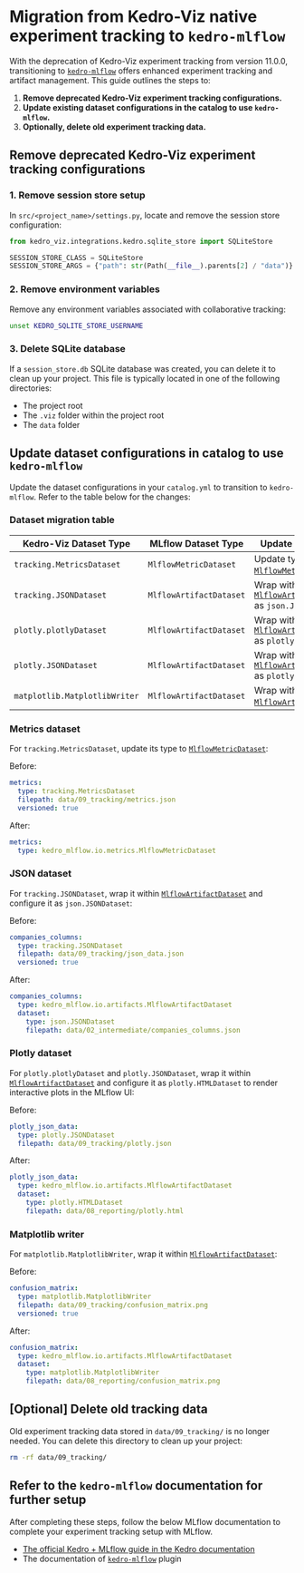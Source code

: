# Migration from Kedro-Viz native experiment tracking to `kedro-mlflow`

With the deprecation of Kedro-Viz experiment tracking from version 11.0.0, transitioning to [`kedro-mlflow`](https://kedro-mlflow.readthedocs.io/en/stable/) offers enhanced experiment tracking and artifact management. This guide outlines the steps to:

1. **Remove deprecated Kedro-Viz experiment tracking configurations.**
2. **Update existing dataset configurations in the catalog to use `kedro-mlflow`.**
3. **Optionally, delete old experiment tracking data.**

## Remove deprecated Kedro-Viz experiment tracking configurations

### 1. Remove session store setup

In `src/<project_name>/settings.py`, locate and remove the session store configuration:

```python
from kedro_viz.integrations.kedro.sqlite_store import SQLiteStore

SESSION_STORE_CLASS = SQLiteStore
SESSION_STORE_ARGS = {"path": str(Path(__file__).parents[2] / "data")}
```

### 2. Remove environment variables
Remove any environment variables associated with collaborative tracking:

```bash
unset KEDRO_SQLITE_STORE_USERNAME
```

### 3. Delete SQLite database
If a `session_store.db` SQLite database was created, you can delete it to clean up your project. This file is typically located in one of the following directories:

- The project root 
- The `.viz` folder within the project root
- The `data` folder

## Update dataset configurations in catalog to use `kedro-mlflow`

Update the dataset configurations in your `catalog.yml` to transition to `kedro-mlflow`. Refer to the table below for the changes:

### Dataset migration table

| Kedro-Viz Dataset Type         | MLflow Dataset Type        | Update Instructions                                      |
|---------------------------------|----------------------------|---------------------------------------------------------|
| `tracking.MetricsDataset`      | `MlflowMetricDataset`      | Update type to [`MlflowMetricDataset`](https://kedro-mlflow.readthedocs.io/en/stable/source/31_API/kedro_mlflow.io.html#kedro_mlflow.io.metrics.mlflow_metric_dataset.MlflowMetricDataset).                  |
| `tracking.JSONDataset`         | `MlflowArtifactDataset`    | Wrap within [`MlflowArtifactDataset`](https://kedro-mlflow.readthedocs.io/en/stable/source/31_API/kedro_mlflow.io.html#kedro_mlflow.io.artifacts.mlflow_artifact_dataset.MlflowArtifactDataset) as `json.JSONDataset`. |
| `plotly.plotlyDataset`         | `MlflowArtifactDataset`    | Wrap within [`MlflowArtifactDataset`](https://kedro-mlflow.readthedocs.io/en/stable/source/31_API/kedro_mlflow.io.html#kedro_mlflow.io.artifacts.mlflow_artifact_dataset.MlflowArtifactDataset) as `plotly.HTMLDataset`. |
| `plotly.JSONDataset`           | `MlflowArtifactDataset`    | Wrap within [`MlflowArtifactDataset`](https://kedro-mlflow.readthedocs.io/en/stable/source/31_API/kedro_mlflow.io.html#kedro_mlflow.io.artifacts.mlflow_artifact_dataset.MlflowArtifactDataset) as `plotly.HTMLDataset`. |
| `matplotlib.MatplotlibWriter`  | `MlflowArtifactDataset`    | Wrap within [`MlflowArtifactDataset`](https://kedro-mlflow.readthedocs.io/en/stable/source/31_API/kedro_mlflow.io.html#kedro_mlflow.io.artifacts.mlflow_artifact_dataset.MlflowArtifactDataset).                   |

### Metrics dataset
For `tracking.MetricsDataset`, update its type to [`MlflowMetricDataset`](https://kedro-mlflow.readthedocs.io/en/stable/source/31_API/kedro_mlflow.io.html#kedro_mlflow.io.metrics.mlflow_metric_dataset.MlflowMetricDataset):

Before:
```yaml
metrics:
  type: tracking.MetricsDataset
  filepath: data/09_tracking/metrics.json
  versioned: true
```

After:
```yaml
metrics:
  type: kedro_mlflow.io.metrics.MlflowMetricDataset
```

### JSON dataset
For `tracking.JSONDataset`, wrap it within [`MlflowArtifactDataset`](https://kedro-mlflow.readthedocs.io/en/stable/source/31_API/kedro_mlflow.io.html#kedro_mlflow.io.artifacts.mlflow_artifact_dataset.MlflowArtifactDataset) and configure it as `json.JSONDataset`:

Before:
```yaml
companies_columns:
  type: tracking.JSONDataset
  filepath: data/09_tracking/json_data.json
  versioned: true
```

After:
```yaml
companies_columns:
  type: kedro_mlflow.io.artifacts.MlflowArtifactDataset
  dataset:
    type: json.JSONDataset
    filepath: data/02_intermediate/companies_columns.json
```

### Plotly dataset
For `plotly.plotlyDataset` and `plotly.JSONDataset`, wrap it within [`MlflowArtifactDataset`](https://kedro-mlflow.readthedocs.io/en/stable/source/31_API/kedro_mlflow.io.html#kedro_mlflow.io.artifacts.mlflow_artifact_dataset.MlflowArtifactDataset) and configure it as `plotly.HTMLDataset` to render interactive plots in the MLflow UI:

Before:
```yaml
plotly_json_data:
  type: plotly.JSONDataset
  filepath: data/09_tracking/plotly.json
```

After:
```yaml
plotly_json_data:
  type: kedro_mlflow.io.artifacts.MlflowArtifactDataset
  dataset:
    type: plotly.HTMLDataset
    filepath: data/08_reporting/plotly.html
```

### Matplotlib writer
For `matplotlib.MatplotlibWriter`, wrap it within [`MlflowArtifactDataset`](https://kedro-mlflow.readthedocs.io/en/stable/source/31_API/kedro_mlflow.io.html#kedro_mlflow.io.artifacts.mlflow_artifact_dataset.MlflowArtifactDataset):

Before:
```yaml
confusion_matrix:
  type: matplotlib.MatplotlibWriter
  filepath: data/09_tracking/confusion_matrix.png
  versioned: true
```

After:
```yaml
confusion_matrix:
  type: kedro_mlflow.io.artifacts.MlflowArtifactDataset
  dataset:
    type: matplotlib.MatplotlibWriter
    filepath: data/08_reporting/confusion_matrix.png
```

## [Optional] Delete old tracking data

Old experiment tracking data stored in `data/09_tracking/` is no longer needed. You can delete this directory to clean up your project:

```bash 
rm -rf data/09_tracking/
```

## Refer to the `kedro-mlflow` documentation for further setup

After completing these steps, follow the below MLflow documentation to complete your experiment tracking setup with MLflow.

- [The official Kedro + MLflow guide in the Kedro documentation](https://docs.kedro.org/en/stable/integrations/mlflow.html)
- The documentation of [`kedro-mlflow`](https://docs.kedro.org/en/latest/integrations/mlflow.html) plugin 